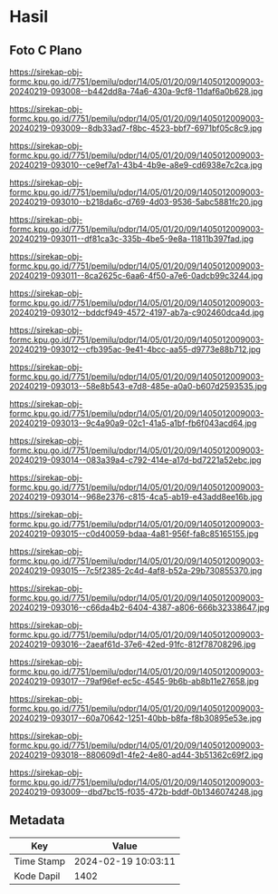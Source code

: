 # Hasil

## Foto C Plano

https://sirekap-obj-formc.kpu.go.id/7751/pemilu/pdpr/14/05/01/20/09/1405012009003-20240219-093008--b442dd8a-74a6-430a-9cf8-11daf6a0b628.jpg

https://sirekap-obj-formc.kpu.go.id/7751/pemilu/pdpr/14/05/01/20/09/1405012009003-20240219-093009--8db33ad7-f8bc-4523-bbf7-6971bf05c8c9.jpg

https://sirekap-obj-formc.kpu.go.id/7751/pemilu/pdpr/14/05/01/20/09/1405012009003-20240219-093010--ce9ef7a1-43b4-4b9e-a8e9-cd6938e7c2ca.jpg

https://sirekap-obj-formc.kpu.go.id/7751/pemilu/pdpr/14/05/01/20/09/1405012009003-20240219-093010--b218da6c-d769-4d03-9536-5abc5881fc20.jpg

https://sirekap-obj-formc.kpu.go.id/7751/pemilu/pdpr/14/05/01/20/09/1405012009003-20240219-093011--df81ca3c-335b-4be5-9e8a-11811b397fad.jpg

https://sirekap-obj-formc.kpu.go.id/7751/pemilu/pdpr/14/05/01/20/09/1405012009003-20240219-093011--8ca2625c-6aa6-4f50-a7e6-0adcb99c3244.jpg

https://sirekap-obj-formc.kpu.go.id/7751/pemilu/pdpr/14/05/01/20/09/1405012009003-20240219-093012--bddcf949-4572-4197-ab7a-c902460dca4d.jpg

https://sirekap-obj-formc.kpu.go.id/7751/pemilu/pdpr/14/05/01/20/09/1405012009003-20240219-093012--cfb395ac-9e41-4bcc-aa55-d9773e88b712.jpg

https://sirekap-obj-formc.kpu.go.id/7751/pemilu/pdpr/14/05/01/20/09/1405012009003-20240219-093013--58e8b543-e7d8-485e-a0a0-b607d2593535.jpg

https://sirekap-obj-formc.kpu.go.id/7751/pemilu/pdpr/14/05/01/20/09/1405012009003-20240219-093013--9c4a90a9-02c1-41a5-a1bf-fb6f043acd64.jpg

https://sirekap-obj-formc.kpu.go.id/7751/pemilu/pdpr/14/05/01/20/09/1405012009003-20240219-093014--083a39a4-c792-414e-a17d-bd7221a52ebc.jpg

https://sirekap-obj-formc.kpu.go.id/7751/pemilu/pdpr/14/05/01/20/09/1405012009003-20240219-093014--968e2376-c815-4ca5-ab19-e43add8ee16b.jpg

https://sirekap-obj-formc.kpu.go.id/7751/pemilu/pdpr/14/05/01/20/09/1405012009003-20240219-093015--c0d40059-bdaa-4a81-956f-fa8c85165155.jpg

https://sirekap-obj-formc.kpu.go.id/7751/pemilu/pdpr/14/05/01/20/09/1405012009003-20240219-093015--7c5f2385-2c4d-4af8-b52a-29b730855370.jpg

https://sirekap-obj-formc.kpu.go.id/7751/pemilu/pdpr/14/05/01/20/09/1405012009003-20240219-093016--c66da4b2-6404-4387-a806-666b32338647.jpg

https://sirekap-obj-formc.kpu.go.id/7751/pemilu/pdpr/14/05/01/20/09/1405012009003-20240219-093016--2aeaf61d-37e6-42ed-91fc-812f78708296.jpg

https://sirekap-obj-formc.kpu.go.id/7751/pemilu/pdpr/14/05/01/20/09/1405012009003-20240219-093017--79af96ef-ec5c-4545-9b6b-ab8b11e27658.jpg

https://sirekap-obj-formc.kpu.go.id/7751/pemilu/pdpr/14/05/01/20/09/1405012009003-20240219-093017--60a70642-1251-40bb-b8fa-f8b30895e53e.jpg

https://sirekap-obj-formc.kpu.go.id/7751/pemilu/pdpr/14/05/01/20/09/1405012009003-20240219-093018--880609d1-4fe2-4e80-ad44-3b51362c69f2.jpg

https://sirekap-obj-formc.kpu.go.id/7751/pemilu/pdpr/14/05/01/20/09/1405012009003-20240219-093009--dbd7bc15-f035-472b-bddf-0b1346074248.jpg


## Metadata

| Key        | Value               |
| ---------- | ------------------- |
| Time Stamp | 2024-02-19 10:03:11 |
| Kode Dapil | 1402                |



